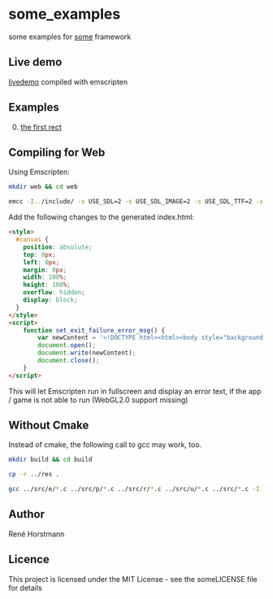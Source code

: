 # some_examples

some examples for [some](https://github.com/renehorstmann/some) framework

## Live demo
[livedemo](https://renehorstmann.github.io/some_examples) compiled with emscripten

## Examples
0. [the first rect](src/example_0.c)


## Compiling for Web

Using Emscripten:

```sh
mkdir web && cd web
```

```sh
emcc -I../include/ -s USE_SDL=2 -s USE_SDL_IMAGE=2 -s USE_SDL_TTF=2 -s FULL_ES3=1 -s EXPORTED_FUNCTIONS='["_main", "_e_io_idbfs_synced"]' -s SDL2_IMAGE_FORMATS='["png"]'  --preload-file ../res -s ALLOW_MEMORY_GROWTH=1 -s ASYNCIFY=1 -s EXIT_RUNTIME=1 -s FETCH=1 -lidbfs.js -DOPTION_GLES -DOPTION_SDL -DOPTION_TTF -DOPTION_FETCH ../src/e/*.c ../src/p/*.c ../src/r/*.c ../src/u/*.c ../src/*.c -o index.html
```

Add the following changes to the generated index.html:
```html
<style>
  #canvas {
    position: absolute;
    top: 0px;
    left: 0px;
    margin: 0px;
    width: 100%;
    height: 100%;
    overflow: hidden;
    display: block;
  }
</style>
<script>
    function set_exit_failure_error_msg() {
        var newContent = '<!DOCTYPE html><html><body style="background-color:black;"><h1 style="color:white;">Potato Browsers are not supported!</h1><p style="color:silver;">Full WebGL2.0 is needed!</p></body></html>';
        document.open();
        document.write(newContent);
        document.close();
    }
</script>
```
This will let Emscripten run in fullscreen and display an error text, if the app / game is not able to run (WebGL2.0 support missing)

## Without Cmake

Instead of cmake, the following call to gcc may work, too.

```sh
mkdir build && cd build

cp -r ../res .

gcc ../src/e/*.c ../src/p/*.c ../src/r/*.c ../src/u/*.c ../src/*.c -I../include/ $(sdl2-config --cflags --libs) -lSDL2_image -lSDL2_ttf -lSDL2_net -lglew32 -lopengl32 -lglu32 -DOPTION_GLEW -DOPTION_SDL -DOPTION_TTF -DOPTION_SOCKET -o some_examples
```

## Author

René Horstmann

## Licence

This project is licensed under the MIT License - see the someLICENSE file for details